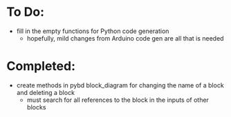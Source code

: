 # To Do:

- fill in the empty functions for Python code generation
    - hopefully, mild changes from Arduino code gen are all that is needed


# Completed:

- create methods in pybd block_diagram for changing the name of a block and deleting a block
    - must search for all references to the block in the inputs of other blocks
	
	
